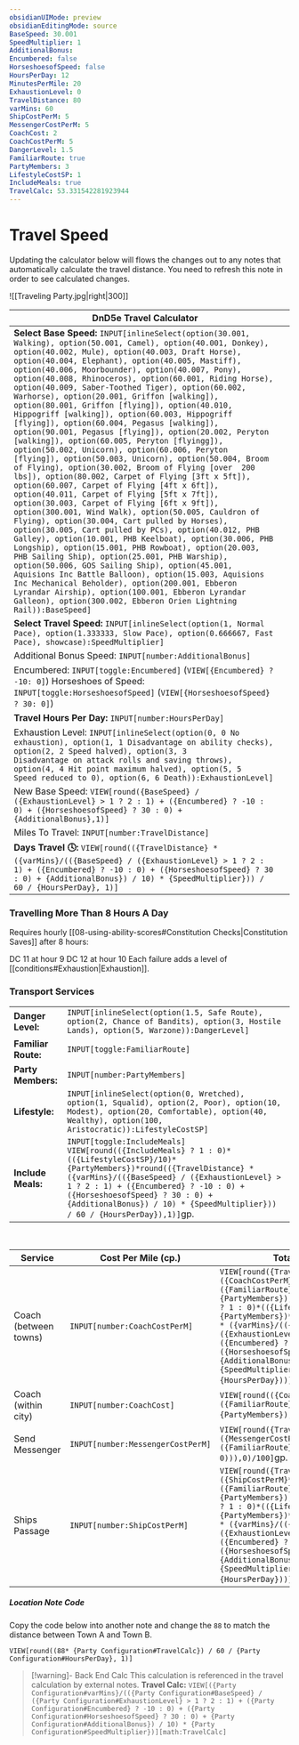 ```yaml
---
obsidianUIMode: preview
obsidianEditingMode: source
BaseSpeed: 30.001
SpeedMultiplier: 1
AdditionalBonus: 
Encumbered: false
HorseshoesofSpeed: false
HoursPerDay: 12
MinutesPerMile: 20
ExhaustionLevel: 0
TravelDistance: 80
varMins: 60
ShipCostPerM: 5
MessengerCostPerM: 5
CoachCost: 2
CoachCostPerM: 5
DangerLevel: 1.5
FamiliarRoute: true
PartyMembers: 3
LifestyleCostSP: 1
IncludeMeals: true
TravelCalc: 53.331542281923944
---
```


# Travel Speed
Updating the calculator below will flows the changes out to any notes that automatically calculate the travel distance. You need to refresh this note in order to see calculated changes. 

![[Traveling Party.jpg|right|300]]

| DnD5e Travel Calculator                                                                                                                                                                                                                                                                                                                                                                                                                                                                                                                                                                                                                                                                                                                                                                                                                                                                                                                                                                                                                                                                                                                                                                                                                                                                                                                                                                                                                                                                                                                                                                                                                                                          |     |
| -------------------------------------------------------------------------------------------------------------------------------------------------------------------------------------------------------------------------------------------------------------------------------------------------------------------------------------------------------------------------------------------------------------------------------------------------------------------------------------------------------------------------------------------------------------------------------------------------------------------------------------------------------------------------------------------------------------------------------------------------------------------------------------------------------------------------------------------------------------------------------------------------------------------------------------------------------------------------------------------------------------------------------------------------------------------------------------------------------------------------------------------------------------------------------------------------------------------------------------------------------------------------------------------------------------------------------------------------------------------------------------------------------------------------------------------------------------------------------------------------------------------------------------------------------------------------------------------------------------------------------------------------------------------------------- | --- |
| **Select Base Speed:** `INPUT[inlineSelect(option(30.001, Walking), option(50.001, Camel), option(40.001, Donkey), option(40.002, Mule), option(40.003, Draft Horse), option(40.004, Elephant), option(40.005, Mastiff), option(40.006, Moorbounder), option(40.007, Pony), option(40.008, Rhinoceros), option(60.001, Riding Horse), option(40.009, Saber-Toothed Tiger), option(60.002, Warhorse), option(20.001, Griffon [walking]), option(80.001, Griffon [flying]), option(40.010, Hippogriff [walking]), option(60.003, Hippogriff [flying]), option(60.004, Pegasus [walking]), option(90.001, Pegasus [flying]), option(20.002, Peryton [walking]), option(60.005, Peryton [flyingg]), option(50.002, Unicorn), option(60.006, Peryton [flying]), option(50.003, Unicorn), option(50.004, Broom of Flying), option(30.002, Broom of Flying [over  200 lbs]), option(80.002, Carpet of Flying [3ft x 5ft]), option(60.007, Carpet of Flying [4ft x 6ft]), option(40.011, Carpet of Flying [5ft x 7ft]), option(30.003, Carpet of Flying [6ft x 9ft]), option(300.001, Wind Walk), option(50.005, Cauldron of Flying), option(30.004, Cart pulled by Horses), option(30.005, Cart pulled by PCs), option(40.012, PHB Galley), option(10.001, PHB Keelboat), option(30.006, PHB Longship), option(15.001, PHB Rowboat), option(20.003, PHB Sailing Ship), option(25.001, PHB Warship), option(50.006, GOS Sailing Ship), option(45.001, Aquisions Inc Battle Balloon), option(15.003, Aquisions Inc Mechanical Beholder), option(200.001, Ebberon Lyrandar Airship), option(100.001, Ebberon Lyrandar Galleon), option(300.002, Ebberon Orien Lightning Rail)):BaseSpeed]` |     |
| **Select Travel Speed:** `INPUT[inlineSelect(option(1, Normal Pace), option(1.333333, Slow Pace), option(0.666667, Fast Pace), showcase):SpeedMultiplier]`                                                                                                                                                                                                                                                                                                                                                                                                                                                                                                                                                                                                                                                                                                                                                                                                                                                                                                                                                                                                                                                                                                                                                                                                                                                                                                                                                                                                                                                                                                                       |     |
| Additional Bonus Speed: `INPUT[number:AdditionalBonus]`                                                                                                                                                                                                                                                                                                                                                                                                                                                                                                                                                                                                                                                                                                                                                                                                                                                                                                                                                                                                                                                                                                                                                                                                                                                                                                                                                                                                                                                                                                                                                                                                                          |     |
| Encumbered: `INPUT[toggle:Encumbered]` (`VIEW[{Encumbered} ? -10: 0]`) Horseshoes of Speed: `INPUT[toggle:HorseshoesofSpeed]` (`VIEW[{HorseshoesofSpeed} ? 30: 0]`)                                                                                                                                                                                                                                                                                                                                                                                                                                                                                                                                                                                                                                                                                                                                                                                                                                                                                                                                                                                                                                                                                                                                                                                                                                                                                                                                                                                                                                                                                                              |     |
| **Travel Hours Per Day:** `INPUT[number:HoursPerDay]`                                                                                                                                                                                                                                                                                                                                                                                                                                                                                                                                                                                                                                                                                                                                                                                                                                                                                                                                                                                                                                                                                                                                                                                                                                                                                                                                                                                                                                                                                                                                                                                                                            |     |
| Exhaustion Level: `INPUT[inlineSelect(option(0, 0 No exhaustion), option(1, 1 Disadvantage on ability checks), option(2, 2 Speed halved), option(3, 3 Disadvantage on attack rolls and saving throws), option(4, 4 Hit point maximum halved), option(5, 5 Speed reduced to 0), option(6, 6 Death)):ExhaustionLevel]`                                                                                                                                                                                                                                                                                                                                                                                                                                                                                                                                                                                                                                                                                                                                                                                                                                                                                                                                                                                                                                                                                                                                                                                                                                                                                                                                                             |     |
| New Base Speed: `VIEW[round({BaseSpeed} / ({ExhaustionLevel} > 1 ? 2 : 1) + ({Encumbered} ? -10 : 0) + ({HorseshoesofSpeed} ? 30 : 0) + {AdditionalBonus},1)]`                                                                                                                                                                                                                                                                                                                                                                                                                                                                                                                                                                                                                                                                                                                                                                                                                                                                                                                                                                                                                                                                                                                                                                                                                                                                                                                                                                                                                                                                                                                   |     |
| Miles To Travel:  `INPUT[number:TravelDistance]`                                                                                                                                                                                                                                                                                                                                                                                                                                                                                                                                                                                                                                                                                                                                                                                                                                                                                                                                                                                                                                                                                                                                                                                                                                                                                                                                                                                                                                                                                                                                                                                                                                 |     |
| **Days Travel 🕓:** `VIEW[round(({TravelDistance} * ({varMins}/(({BaseSpeed} / ({ExhaustionLevel} > 1 ? 2 : 1) + ({Encumbered} ? -10 : 0) + ({HorseshoesofSpeed} ? 30 : 0) + {AdditionalBonus}) / 10) * {SpeedMultiplier})) / 60 / {HoursPerDay}, 1)]`                                                                                                                                                                                                                                                                                                                                                                                                                                                                                                                                                                                                                                                                                                                                                                                                                                                                                                                                                                                                                                                                                                                                                                                                                                                                                                                                                                                                                           |     |

### Travelling More Than 8 Hours A Day
Requires hourly [[08-using-ability-scores#Constitution Checks|Constitution Saves]]  after 8 hours:

DC 11 at hour 9
DC 12 at hour 10
Each failure adds a level of [[conditions#Exhaustion|Exhaustion]].

### Transport Services

|                     |                                                                                                                                        |
| ------------------- | -------------------------------------------------------------------------------------------------------------------------------------- |
| **Danger Level:**   | `INPUT[inlineSelect(option(1.5, Safe Route), option(2, Chance of Bandits), option(3, Hostile Lands), option(5, Warzone)):DangerLevel]` |
| **Familiar Route:** | `INPUT[toggle:FamiliarRoute]`                                                                                                          |
| **Party Members:** | `INPUT[number:PartyMembers]`                                                                                                           |
| **Lifestyle:**   | `INPUT[inlineSelect(option(0, Wretched), option(1, Squalid), option(2, Poor), option(10, Modest), option(20, Comfortable), option(40, Wealthy), option(100, Aristocratic)):LifestyleCostSP]` |
| **Include Meals:** | `INPUT[toggle:IncludeMeals]` `VIEW[round(({IncludeMeals} ? 1 : 0)*(({LifestyleCostSP}/10)*{PartyMembers})*round(({TravelDistance} * ({varMins}/(({BaseSpeed} / ({ExhaustionLevel} > 1 ? 2 : 1) + ({Encumbered} ? -10 : 0) + ({HorseshoesofSpeed} ? 30 : 0) + {AdditionalBonus}) / 10) * {SpeedMultiplier})) / 60 / {HoursPerDay}),1)]`gp.                                                                                                          |
<br>

| Service               | Cost Per Mile (cp.)                     | Total Cost gp.cp |
| --------------------- | --------------------------------- | ---------- |
| Coach (between towns) | `INPUT[number:CoachCostPerM]`     | `VIEW[round({TravelDistance}*({CoachCostPerM}*({DangerLevel}+({FamiliarRoute} ? -0.5 : 0))*{PartyMembers}),0)/100+(({IncludeMeals} ? 1 : 0)*(({LifestyleCostSP}/10)*{PartyMembers})*round(({TravelDistance} * ({varMins}/(({BaseSpeed} / ({ExhaustionLevel} > 1 ? 2 : 1) + ({Encumbered} ? -10 : 0) + ({HorseshoesofSpeed} ? 30 : 0) + {AdditionalBonus}) / 10) * {SpeedMultiplier})) / 60 / {HoursPerDay}))]`gp.            |
| Coach (within city)   | `INPUT[number:CoachCost]`         | `VIEW[round(({CoachCost}*({DangerLevel}+({FamiliarRoute} ? -0.5 : 0))*{PartyMembers}),0)/100]`gp.          |
| Send Messenger        | `INPUT[number:MessengerCostPerM]` | `VIEW[round({TravelDistance}*({MessengerCostPerM}*({DangerLevel}+({FamiliarRoute} ? -0.5 : 0))),0)/100]`gp.           |
| Ships Passage         | `INPUT[number:ShipCostPerM]`      | `VIEW[round({TravelDistance}*({ShipCostPerM}*({DangerLevel}+({FamiliarRoute} ? -0.5 : 0))*{PartyMembers}),0)/100+(({IncludeMeals} ? 1 : 0)*(({LifestyleCostSP}/10)*{PartyMembers})*round(({TravelDistance} * ({varMins}/(({BaseSpeed} / ({ExhaustionLevel} > 1 ? 2 : 1) + ({Encumbered} ? -10 : 0) + ({HorseshoesofSpeed} ? 30 : 0) + {AdditionalBonus}) / 10) * {SpeedMultiplier})) / 60 / {HoursPerDay}))]`gp.           |

##### Location Note Code
Copy the code below into another note and change the `88` to match the distance between Town A and Town B. 

`VIEW[round((88* {Party Configuration#TravelCalc}) / 60 / {Party Configuration#HoursPerDay}, 1)]`

> [!warning]- Back End Calc
> This calculation is referenced in the travel calculation by external notes. 
> **Travel Calc:** `VIEW[({Party Configuration#varMins}/(({Party Configuration#BaseSpeed} / ({Party Configuration#ExhaustionLevel} > 1 ? 2 : 1) + ({Party Configuration#Encumbered} ? -10 : 0) + ({Party Configuration#HorseshoesofSpeed} ? 30 : 0) + {Party Configuration#AdditionalBonus}) / 10) * {Party Configuration#SpeedMultiplier})][math:TravelCalc]`
